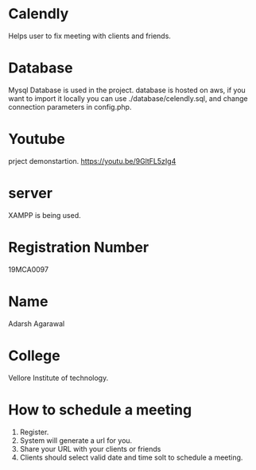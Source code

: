 # Calendly
Helps user to fix meeting with clients and friends.

# Database
Mysql Database is used in the project.
database is hosted on aws,
if you want to import it locally you can use ./database/celendly.sql, and change connection parameters in config.php.

# Youtube
prject demonstartion.
https://youtu.be/9GltFL5zIg4

# server
XAMPP is being used.

# Registration Number
19MCA0097

# Name
Adarsh Agarawal

# College
Vellore Institute of technology.

# How to schedule a meeting
1. Register.
2. System will generate a url for you.
3. Share your URL with your clients or friends
4. Clients should select valid date and time solt to schedule a meeting.
